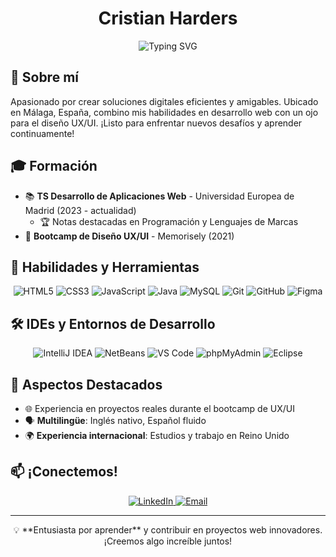 <h1 align="center">
  Cristian Harders
</h1>

<div align="center">
  <img src="https://readme-typing-svg.herokuapp.com?font=Roboto&size=28&duration=3000&pause=1000&color=2E73F7&center=true&vCenter=true&width=800&height=100&lines=Desarrollador+Web+%7C+Entusiasta+UX%2FUI+%7C+Multiling%C3%BCe" alt="Typing SVG" />
</div>


## 🚀 Sobre mí

Apasionado por crear soluciones digitales eficientes y amigables. Ubicado en Málaga, España, combino mis habilidades en desarrollo web con un ojo para el diseño UX/UI. ¡Listo para enfrentar nuevos desafíos y aprender continuamente!

## 🎓 Formación

- 📚 **TS Desarrollo de Aplicaciones Web** - Universidad Europea de Madrid (2023 - actualidad)  
  - 🏆 Notas destacadas en Programación y Lenguajes de Marcas
- 🎨 **Bootcamp de Diseño UX/UI** - Memorisely (2021)

## 👾 Habilidades y Herramientas

<p align="center">
  <img src="https://img.shields.io/badge/-HTML5-E34F26?style=for-the-badge&logo=html5&logoColor=white&size=large" alt="HTML5">
  <img src="https://img.shields.io/badge/-CSS3-1572B6?style=for-the-badge&logo=css3&logoColor=white&size=large" alt="CSS3">
  <img src="https://img.shields.io/badge/-JavaScript-F7DF1E?style=for-the-badge&logo=javascript&logoColor=black&size=large" alt="JavaScript">
  <img src="https://img.shields.io/badge/-Java-007396?style=for-the-badge&logo=java&logoColor=white&size=large" alt="Java">
  <img src="https://img.shields.io/badge/-MySQL-4479A1?style=for-the-badge&logo=mysql&logoColor=white&size=large" alt="MySQL">
  <img src="https://img.shields.io/badge/-Git-F05032?style=for-the-badge&logo=git&logoColor=white&size=large" alt="Git">
  <img src="https://img.shields.io/badge/-GitHub-181717?style=for-the-badge&logo=github&logoColor=white&size=large" alt="GitHub">
  <img src="https://img.shields.io/badge/-Figma-F24E1E?style=for-the-badge&logo=figma&logoColor=white&size=large" alt="Figma">
</p>

## 🛠️ IDEs y Entornos de Desarrollo

<p align="center">
  <img src="https://img.shields.io/badge/-IntelliJ_IDEA-000000?style=for-the-badge&logo=intellij-idea&logoColor=white&size=large" alt="IntelliJ IDEA">
  <img src="https://img.shields.io/badge/-NetBeans-1B6AC6?style=for-the-badge&logo=apache-netbeans-ide&logoColor=white&size=large" alt="NetBeans">
  <img src="https://img.shields.io/badge/-VS_Code-007ACC?style=for-the-badge&logo=visual-studio-code&logoColor=white&size=large" alt="VS Code">
  <img src="https://img.shields.io/badge/-phpMyAdmin-6C78AF?style=for-the-badge&logo=phpmyadmin&logoColor=white&size=large" alt="phpMyAdmin">
  <img src="https://img.shields.io/badge/-Eclipse-2C2255?style=for-the-badge&logo=eclipse&logoColor=white&size=large" alt="Eclipse">
</p>

## 🌟 Aspectos Destacados

- 🌐 Experiencia en proyectos reales durante el bootcamp de UX/UI
- 🗣️ **Multilingüe**: Inglés nativo, Español fluido
- 🌍 **Experiencia internacional**: Estudios y trabajo en Reino Unido


## 📫 ¡Conectemos!

<p align="center">
  <a href="https://www.linkedin.com/in/cristianharders" target="_blank">
    <img src="https://img.shields.io/badge/-LinkedIn-0077B5?style=for-the-badge&logo=linkedin&logoColor=white&size=large" alt="LinkedIn">
  </a>
  <a href="mailto:cristianharders@gmail.com">
    <img src="https://img.shields.io/badge/-Email-D14836?style=for-the-badge&logo=gmail&logoColor=white&size=large" alt="Email">
  </a>
</p>

---

<div align="center">
  💡 **Entusiasta por aprender** y contribuir en proyectos web innovadores. ¡Creemos algo increíble juntos!
</div>
